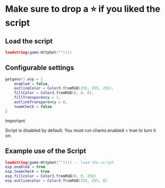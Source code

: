 # Make sure to drop a ⭐ if you liked the script

## Load the script
```lua
loadstring(game:HttpGet(""))()
```

## Configurable settings
```lua
getgenv().esp = {
    enabled = false, 
    outlineColor = Color3.fromRGB(255, 255, 255),
    fillColor = Color3.fromRGB(0, 0, 0),
    fillTransparency = 1,
    outlineTransparency = 0, 
    teamCheck = false 
}
```
> [!IMPORTANT]
> Script is disabled by default. You must run chams.enabled = true to turn it on.

## Example use of the Script
```lua
loadstring(game:HttpGet(""))() -- load the script
esp.enabled = true
esp.teamcheck = true
esp.fillcolor = Color3.fromRGB(0, 0, 255)
esp.outlinecolor = Color3.fromRGB(255, 255, 0)
```
